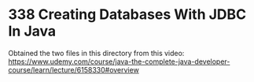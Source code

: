 # 338 Creating Databases With JDBC In Java

Obtained the two files in this directory from this video: https://www.udemy.com/course/java-the-complete-java-developer-course/learn/lecture/6158330#overview